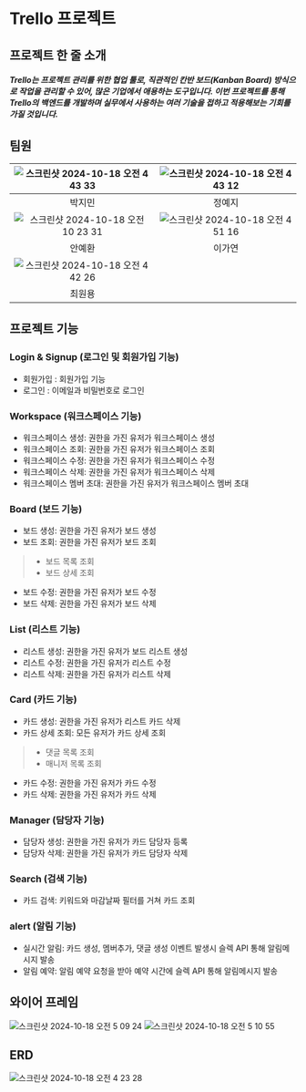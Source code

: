 # Trello 프로젝트
## 프로젝트 한 줄 소개
#####  Trello는 프로젝트 관리를 위한 협업 툴로, 직관적인 칸반 보드(Kanban Board) 방식으로 작업을 관리할 수 있어, 많은 기업에서 애용하는 도구입니다. 이번 프로젝트를 통해 Trello의 백엔드를 개발하며 실무에서 사용하는 여러 기술을 접하고 적용해보는 기회를 가질 것입니다.

## 팀원
| ![스크린샷 2024-10-18 오전 4 43 33](https://github.com/user-attachments/assets/8beb058a-eb50-4267-bc6c-b165b1807fd5) | ![스크린샷 2024-10-18 오전 4 43 12](https://github.com/user-attachments/assets/1c966822-ce50-4537-ae60-624e76b8ca86) |
| :---: | :---: |
| 박지민 | 정예지 |
| ![스크린샷 2024-10-18 오전 10 23 31](https://github.com/user-attachments/assets/54191531-efe9-4977-9788-13083edad61b) | ![스크린샷 2024-10-18 오전 4 51 16](https://github.com/user-attachments/assets/7ecdb9f7-6dad-4320-93a8-20e165148dc8) |
| 안예환 | 이가연 |
| ![스크린샷 2024-10-18 오전 4 42 26](https://github.com/user-attachments/assets/bf5485e9-7711-44d8-bd99-845c4a5e9f0d) |  |
| 최원용 |  |

## 프로젝트 기능

### Login & Signup (로그인 및 회원가입 기능)
* 회원가입 : 회원가입 기능
* 로그인 : 이메일과 비밀번호로 로그인

### Workspace (워크스페이스 기능)
* 워크스페이스 생성: 권한을 가진 유저가 워크스페이스 생성
* 워크스페이스 조회: 권한을 가진 유저가 워크스페이스 조회
* 워크스페이스 수정: 권한을 가진 유저가 워크스페이스 수정
* 워크스페이스 삭제: 권한을 가진 유저가 워크스페이스 삭제
* 워크스페이스 멤버 초대: 권한을 가진 유저가 워크스페이스 멤버 초대

### Board (보드 기능)
* 보드 생성: 권한을 가진 유저가 보드 생성
* 보드 조회: 권한을 가진 유저가 보드 조회
> * 보드 목록 조회
> * 보드 상세 조회 
* 보드 수정: 권한을 가진 유저가 보드 수정
* 보드 삭제: 권한을 가진 유저가 보드 삭제

### List (리스트 기능)
* 리스트 생성: 권한을 가진 유저가 보드 리스트 생성
* 리스트 수정: 권한을 가진 유저가 리스트 수정
* 리스트 삭제: 권한을 가진 유저가 리스트 삭제

### Card (카드 기능)
* 카드 생성: 권한을 가진 유저가 리스트 카드 삭제
* 카드 상세 조회: 모든 유저가 카드 상세 조회
> * 댓글 목록 조회
> * 매니저 목록 조회 
* 카드 수정: 권한을 가진 유저가 카드 수정
* 카드 삭제: 권한을 가진 유저가 카드 삭제

### Manager (담당자 기능)
* 담당자 생성: 권한을 가진 유저가 카드 담당자 등록
* 담당자 삭제: 권한을 가진 유저가 카드 담당자 삭제

### Search (검색 기능)
* 카드 검색: 키워드와 마감날짜 필터를 거쳐 카드 조회

### alert (알림 기능)
* 실시간 알림: 카드 생성, 멤버추가, 댓글 생성 이벤트 발생시 슬렉 API 통해 알림메시지 발송
* 알림 예약: 알림 예약 요청을 받아 예약 시간에 슬렉 API 통해 알림메시지 발송


## 와이어 프레임
![스크린샷 2024-10-18 오전 5 09 24](https://github.com/user-attachments/assets/ec7010c9-149d-459e-a592-cee1ccef2b2d)
![스크린샷 2024-10-18 오전 5 10 55](https://github.com/user-attachments/assets/cf904240-1063-4a61-8ec1-d5f3ff9a93a5)





## ERD
![스크린샷 2024-10-18 오전 4 23 28](https://github.com/user-attachments/assets/a7028d72-3258-4dec-b66e-5f1e8dc13f85)





